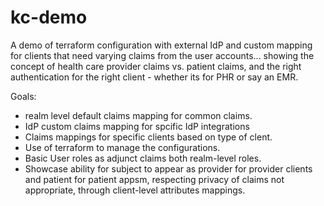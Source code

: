 # kc-demo

A demo of terraform configuration with external IdP and custom mapping for clients that need varying claims from the user accounts... showing the concept of health care provider claims vs. patient claims, and the right authentication for the right client - whether its for PHR or say an EMR.

Goals:
- realm level default claims mapping for common claims.
- IdP custom claims mapping for spcific IdP integrations
- Claims mappings for specific clients based on type of clent.
- Use of terraform to manage the configurations.
- Basic User roles as adjunct claims both realm-level roles.
- Showcase ability for subject to appear as provider for provider clients and patient for patient appsm, respecting privacy of claims not appropriate, through client-level attributes mappings.



